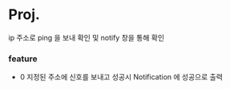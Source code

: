 # Proj.

ip 주소로 ping 을 보내 확인 및 notify 창을 통해 확인 

### feature
* 0 지정된 주소에 신호를 보내고 성공시 Notification 에 성공으로 출력
